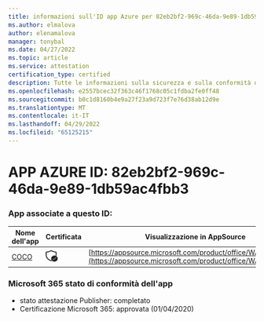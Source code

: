 ```yaml
---
title: informazioni sull'ID app Azure per 82eb2bf2-969c-46da-9e89-1db59ac4fbb3
ms.author: elmalova
author: elenamalova
manager: tonybal
ms.date: 04/27/2022
ms.topic: article
ms.service: attestation
certification_type: certified
description: Tutte le informazioni sulla sicurezza e sulla conformità disponibili per 82eb2bf2-969c-46da-9e89-1db59ac4fbb3.
ms.openlocfilehash: e2557bcec32f363c46f1768c05c1fdba2fe0ff48
ms.sourcegitcommit: b0c1d8160b4e9a27f23a9d723f7e76d38ab12d9e
ms.translationtype: MT
ms.contentlocale: it-IT
ms.lasthandoff: 04/29/2022
ms.locfileid: "65125215"
---
```

# <a name="azure-app-id-82eb2bf2-969c-46da-9e89-1db59ac4fbb3"></a>APP AZURE ID: 82eb2bf2-969c-46da-9e89-1db59ac4fbb3


### <a name="apps-associated-with-this-id"></a>App associate a questo ID:
| **Nome dell'app** | **Certificata** | **Visualizzazione in AppSource** |
|--------------|---------------|-----------------------|
| [COCO](../forward/WA200001468.md) | <img alt="Certified application badge" src="../media/certified-badge.png" height="25" width="25" /> | [https://appsource.microsoft.com/product/office/WA200001468](https://appsource.microsoft.com/product/office/WA200001468) |

### <a name="microsoft-365-app-compliance-status"></a>Microsoft 365 stato di conformità dell'app
- stato attestazione Publisher: completato
- Certificazione Microsoft 365: approvata (01/04/2020)
